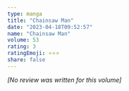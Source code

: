 ```yaml
---
type: manga
title: "Chainsaw Man"
date: "2023-04-18T09:52:57"
name: "Chainsaw Man"
volume: 53
rating: 3
ratingEmoji: ⭐️⭐️⭐️
share: false
---
```


*[No review was written for this volume]*
